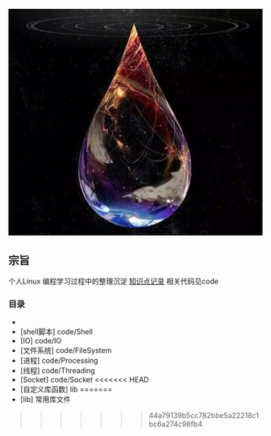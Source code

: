 
<p align="center">
   <img src="https://github.com/GS74390E2/C-/blob/master/WD.jpeg">
</p>

## 宗旨

个人Linux 编程学习过程中的整理沉淀
[知识点记录](http://naotu.baidu.com/home)
相关代码见code

### 目录

- 
- [shell脚本] code/Shell
- [IO] code/IO
- [文件系统] code/FileSystem
- [进程] code/Processing
- [线程] code/Threading
- [Socket] code/Socket
<<<<<<< HEAD
- [自定义库函数] lib
=======
- [lib] 常用库文件
>>>>>>> 44a79139b5cc782bbe5a22218c1bc6a274c98fb4
